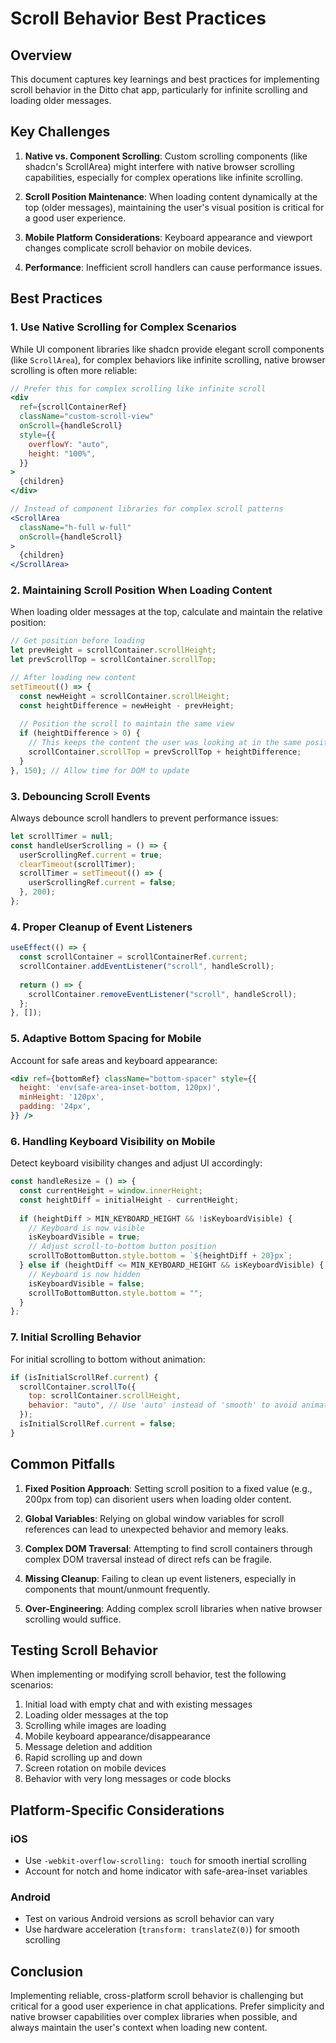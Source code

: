 # Scroll Behavior Best Practices

## Overview

This document captures key learnings and best practices for implementing scroll behavior in the Ditto chat app, particularly for infinite scrolling and loading older messages.

## Key Challenges

1. **Native vs. Component Scrolling**: Custom scrolling components (like shadcn's ScrollArea) might interfere with native browser scrolling capabilities, especially for complex operations like infinite scrolling.

2. **Scroll Position Maintenance**: When loading content dynamically at the top (older messages), maintaining the user's visual position is critical for a good user experience.

3. **Mobile Platform Considerations**: Keyboard appearance and viewport changes complicate scroll behavior on mobile devices.

4. **Performance**: Inefficient scroll handlers can cause performance issues.

## Best Practices

### 1. Use Native Scrolling for Complex Scenarios

While UI component libraries like shadcn provide elegant scroll components (like `ScrollArea`), for complex behaviors like infinite scrolling, native browser scrolling is often more reliable:

```jsx
// Prefer this for complex scrolling like infinite scroll
<div 
  ref={scrollContainerRef}
  className="custom-scroll-view"
  onScroll={handleScroll}
  style={{
    overflowY: "auto",
    height: "100%",
  }}
>
  {children}
</div>

// Instead of component libraries for complex scroll patterns
<ScrollArea 
  className="h-full w-full"
  onScroll={handleScroll}
>
  {children}
</ScrollArea>
```

### 2. Maintaining Scroll Position When Loading Content

When loading older messages at the top, calculate and maintain the relative position:

```javascript
// Get position before loading
let prevHeight = scrollContainer.scrollHeight;
let prevScrollTop = scrollContainer.scrollTop;

// After loading new content
setTimeout(() => {
  const newHeight = scrollContainer.scrollHeight;
  const heightDifference = newHeight - prevHeight;
  
  // Position the scroll to maintain the same view
  if (heightDifference > 0) {
    // This keeps the content the user was looking at in the same position
    scrollContainer.scrollTop = prevScrollTop + heightDifference;
  }
}, 150); // Allow time for DOM to update
```

### 3. Debouncing Scroll Events

Always debounce scroll handlers to prevent performance issues:

```javascript
let scrollTimer = null;
const handleUserScrolling = () => {
  userScrollingRef.current = true;
  clearTimeout(scrollTimer);
  scrollTimer = setTimeout(() => {
    userScrollingRef.current = false;
  }, 200);
};
```

### 4. Proper Cleanup of Event Listeners

```javascript
useEffect(() => {
  const scrollContainer = scrollContainerRef.current;
  scrollContainer.addEventListener("scroll", handleScroll);
  
  return () => {
    scrollContainer.removeEventListener("scroll", handleScroll);
  };
}, []);
```

### 5. Adaptive Bottom Spacing for Mobile

Account for safe areas and keyboard appearance:

```jsx
<div ref={bottomRef} className="bottom-spacer" style={{ 
  height: 'env(safe-area-inset-bottom, 120px)',
  minHeight: '120px',
  padding: '24px',
}} />
```

### 6. Handling Keyboard Visibility on Mobile

Detect keyboard visibility changes and adjust UI accordingly:

```javascript
const handleResize = () => {
  const currentHeight = window.innerHeight;
  const heightDiff = initialHeight - currentHeight;
  
  if (heightDiff > MIN_KEYBOARD_HEIGHT && !isKeyboardVisible) {
    // Keyboard is now visible
    isKeyboardVisible = true;
    // Adjust scroll-to-bottom button position
    scrollToBottomButton.style.bottom = `${heightDiff + 20}px`;
  } else if (heightDiff <= MIN_KEYBOARD_HEIGHT && isKeyboardVisible) {
    // Keyboard is now hidden
    isKeyboardVisible = false;
    scrollToBottomButton.style.bottom = "";
  }
};
```

### 7. Initial Scrolling Behavior

For initial scrolling to bottom without animation:

```javascript
if (isInitialScrollRef.current) {
  scrollContainer.scrollTo({
    top: scrollContainer.scrollHeight,
    behavior: "auto", // Use 'auto' instead of 'smooth' to avoid animation
  });
  isInitialScrollRef.current = false;
}
```

## Common Pitfalls

1. **Fixed Position Approach**: Setting scroll position to a fixed value (e.g., 200px from top) can disorient users when loading older content.

2. **Global Variables**: Relying on global window variables for scroll references can lead to unexpected behavior and memory leaks.

3. **Complex DOM Traversal**: Attempting to find scroll containers through complex DOM traversal instead of direct refs can be fragile.

4. **Missing Cleanup**: Failing to clean up event listeners, especially in components that mount/unmount frequently.

5. **Over-Engineering**: Adding complex scroll libraries when native browser scrolling would suffice.

## Testing Scroll Behavior

When implementing or modifying scroll behavior, test the following scenarios:

1. Initial load with empty chat and with existing messages
2. Loading older messages at the top
3. Scrolling while images are loading
4. Mobile keyboard appearance/disappearance
5. Message deletion and addition
6. Rapid scrolling up and down
7. Screen rotation on mobile devices
8. Behavior with very long messages or code blocks

## Platform-Specific Considerations

### iOS
- Use `-webkit-overflow-scrolling: touch` for smooth inertial scrolling
- Account for notch and home indicator with safe-area-inset variables

### Android
- Test on various Android versions as scroll behavior can vary
- Use hardware acceleration (`transform: translateZ(0)`) for smooth scrolling

## Conclusion

Implementing reliable, cross-platform scroll behavior is challenging but critical for a good user experience in chat applications. Prefer simplicity and native browser capabilities over complex libraries when possible, and always maintain the user's context when loading new content.